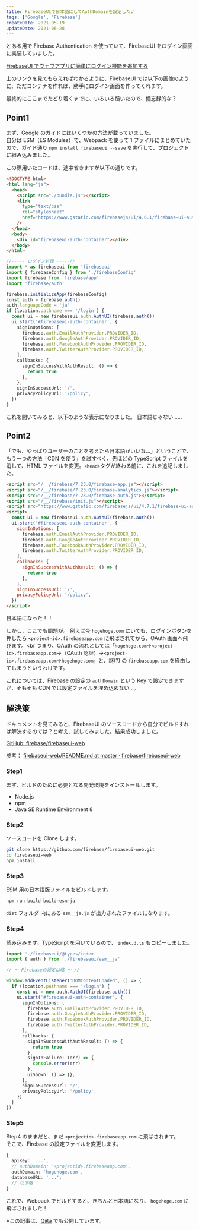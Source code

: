 ```yaml
---
title: FirebaseUIで日本語にしてAuthDomainを設定したい
tags: ['Google', 'Firebase']
createDate: 2021-05-19
updateDate: 2021-06-28
---
```


とある用で Firebase Authentication を使っていて、FirebaseUI をログイン画面に実装していました。

[FirebaseUI でウェブアプリに簡単にログイン機能を追加する](https://firebase.google.com/docs/auth/web/firebaseui?hl=ja)

上のリンクを見てもらえればわかるように、FirebaseUI では以下の画像のように、ただコンテナを作れば、勝手にログイン画面を作ってくれます。
<webp-image src="/images/blog/2021/05/firebaseui/01" ext="png" alt="FirebaseUIのログイン画面"></webp-image>

最終的にここまでたどり着くまでに、いろいろ躓いたので、備忘録的な？

## Point1

まず、Google のガイドにはいくつかの方法が載っていました。<br>
自分は ESM（ES Modules）で、Webpack を使って 1 ファイルにまとめていたので、ガイド通り `npm install firebaseui --save` を実行して、プロジェクトに組み込みました。

この際用いたコードは、途中省きますが以下の通りです。

```html
<!DOCTYPE html>
<html lang="ja">
  <head>
    <script src="./bundle.js"></script>
    <link
      type="text/css"
      rel="stylesheet"
      href="https://www.gstatic.com/firebasejs/ui/4.6.1/firebase-ui-auth.css"
    />
  </head>
  <body>
    <div id="firebaseui-auth-container"></div>
  </body>
</html>
```

```ts
//----- ログイン処理 -----//
import * as firebaseui from 'firebaseui'
import { firebaseConfig } from './firebaseConfig'
import firebase from 'firebase/app'
import 'firebase/auth'

firebase.initializeApp(firebaseConfig)
const auth = firebase.auth()
auth.languageCode = 'ja'
if (location.pathname === '/login') {
  const ui = new firebaseui.auth.AuthUI(firebase.auth())
  ui.start('#firebaseui-auth-container', {
    signInOptions: [
      firebase.auth.EmailAuthProvider.PROVIDER_ID,
      firebase.auth.GoogleAuthProvider.PROVIDER_ID,
      firebase.auth.FacebookAuthProvider.PROVIDER_ID,
      firebase.auth.TwitterAuthProvider.PROVIDER_ID,
    ],
    callbacks: {
      signInSuccessWithAuthResult: () => {
        return true
      },
    },
    signInSuccessUrl: '/',
    privacyPolicyUrl: '/policy',
  })
}
```

これを開いてみると、以下のような表示になりました。
日本語じゃない......
<webp-image src="/images/blog/2021/05/firebaseui/02" ext="png" alt="英語なFirebaseUIのログイン画面"></webp-image>

## Point2

「でも、やっぱりユーザーのことを考えたら日本語がいいな...」ということで、もう一つの方法「CDN を使う」を試すべく、先ほどの TypeScript ファイルを消して、HTML ファイルを変更。`<head>`タグが終わる前に、これを追記しました。

```html
<script src="/__/firebase/7.23.0/firebase-app.js"></script>
<script src="/__/firebase/7.23.0/firebase-analytics.js"></script>
<script src="/__/firebase/7.23.0/firebase-auth.js"></script>
<script src="/__/firebase/init.js"></script>
<script src="https://www.gstatic.com/firebasejs/ui/4.7.1/firebase-ui-auth__ja.js"></script>
<script>
  const ui = new firebaseui.auth.AuthUI(firebase.auth())
  ui.start('#firebaseui-auth-container', {
    signInOptions: [
      firebase.auth.EmailAuthProvider.PROVIDER_ID,
      firebase.auth.GoogleAuthProvider.PROVIDER_ID,
      firebase.auth.FacebookAuthProvider.PROVIDER_ID,
      firebase.auth.TwitterAuthProvider.PROVIDER_ID,
    ],
    callbacks: {
      signInSuccessWithAuthResult: () => {
        return true
      },
    },
    signInSuccessUrl: '/',
    privacyPolicyUrl: '/policy',
  })
</script>
```

日本語になった！！
<webp-image src="/images/blog/2021/05/firebaseui/01" ext="png" alt="日本語なFirebaseUIのログイン画面"></webp-image>

しかし、ここでも問題が。
例えば今 `hogehoge.com` にいても、ログインボタンを押したら `<project-id>.firebaseapp.com` に飛ばされてから、OAuth 画面へ飛びます。<br
つまり、OAuth の流れとしては「`hogehoge.com`→`<project-id>.firebaseapp.com`→（OAuth 認証）→`<project-id>.firebaseapp.com`→`hogehoge.com`」と、謎(?) の `firebaseapp.com` を経由してしまうというわけです。

これについては、Firebase の設定の `authDomain` という Key で設定できますが、そもそも CDN では設定ファイルを埋め込めない...。

## 解決策

ドキュメントを見てみると、FirebaseUI のソースコードから自分でビルドすれば解決するのでは？と考え、試してみました。結果成功しました。

[GitHub: firebase/firebaseui-web](https://github.com/firebase/firebaseui-web)

参考： [firebaseui-web/README.md at master · firebase/firebaseui-web](https://github.com/firebase/firebaseui-web/blob/master/README.md#building-firebaseui)

### Step1

まず、ビルドのために必要となる開発環境をインストールします。

- Node.js
- npm
- Java SE Runtime Environment 8

### Step2

ソースコードを Clone します。

```bash
git clone https://github.com/firebase/firebaseui-web.git
cd firebaseui-web
npm install
```

### Step3

ESM 用の日本語版ファイルをビルドします。

```bash
npm run build build-esm-ja
```

`dist` フォルダ 内にある `esm__ja.js` が出力されたファイルになります。

### Step4

読み込みます。TypeScript を用いているので、 `index.d.ts` もコピーしました。

```ts
import './firebaseui/@types/index'
import { auth } from './firebaseui/esm__ja'

// ～ Firebaseの設定は略 ～ //

window.addEventListener('DOMContentLoaded', () => {
  if (location.pathname === '/login') {
    const ui = new auth.AuthUI(firebase.auth())
    ui.start('#firebaseui-auth-container', {
      signInOptions: [
        firebase.auth.EmailAuthProvider.PROVIDER_ID,
        firebase.auth.GoogleAuthProvider.PROVIDER_ID,
        firebase.auth.FacebookAuthProvider.PROVIDER_ID,
        firebase.auth.TwitterAuthProvider.PROVIDER_ID,
      ],
      callbacks: {
        signInSuccessWithAuthResult: () => {
          return true
        },
        signInFailure: (err) => {
          console.error(err)
        },
        uiShown: () => {},
      },
      signInSuccessUrl: '/',
      privacyPolicyUrl: '/policy',
    })
  }
})
```

### Step5

Step4 のままだと、まだ `<projectid>.firebaseapp.com` に飛ばされます。<br>
そこで、Firebase の設定ファイルを変更します。

```ts
{
  apiKey: '...',
  // authDomain: '<projectid>.firebaseapp.com',
  authDomain: 'hogehoge.com',
  databaseURL: '...',
  // 以下略
}
```

これで、Webpack でビルドすると、きちんと日本語になり、 `hogehoge.com` に飛ばされました！

※この記事は、[Qiita](https://qiita.com/a01sa01to/items/5c8324e0f37bdf0eacd7) でも公開しています。
